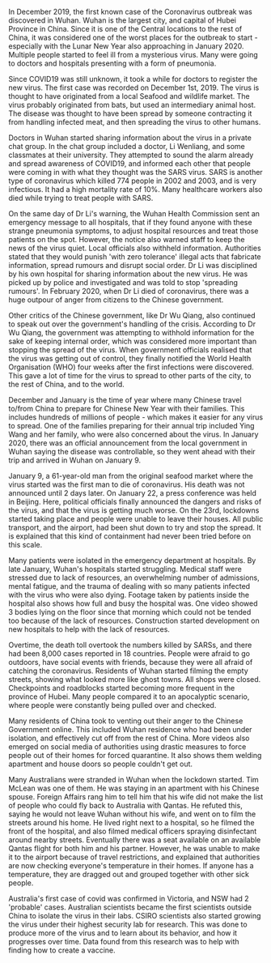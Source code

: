 In December 2019, the first known case of the Coronavirus outbreak was discovered in Wuhan. Wuhan is the largest city, and capital of Hubei Province in China. Since it is one of the Central locations to the rest of China, it was considered one of the worst places for the outbreak to start - especially with the Lunar New Year also approaching in January 2020. Multiple people started to feel ill from a mysterious virus. Many were going to doctors and hospitals presenting with a form of pneumonia. 

Since COVID19 was still unknown, it took a while for doctors to register the new virus. The first case was recorded on December 1st, 2019. The virus is thought to have originated from a local Seafood and wildlife market. The virus probably originated from bats, but used an intermediary animal host. The disease was thought to have been spread by someone contracting it from handling infected meat, and then spreading the virus to other humans. 

Doctors in Wuhan started sharing information about the virus in a private chat group. In the chat group included a doctor, Li Wenliang, and some classmates at their university. They attempted to sound the alarm already and spread awareness of COVID19, and informed each other that people were coming in with what they thought was the SARS virus. SARS is another type of coronavirus which killed 774 people in 2002 and 2003, and is very infectious. It had a high mortality rate of 10%. Many healthcare workers also died while trying to treat people with SARS.

On the same day of Dr Li's warning, the Wuhan Health Commission sent an emergency message to all hospitals, that if they found anyone with these strange pneumonia symptoms, to adjust hospital resources and treat those patients on the spot. However, the notice also warned staff to keep the news of the virus quiet. Local officials also withheld information. Authorities stated that they would punish 'with zero tolerance' illegal acts that fabricate information, spread rumours and disrupt social order. Dr Li was disciplined by his own hospital for sharing information about the new virus. He was picked up by police and investigated and was told to stop 'spreading rumours'. In February 2020, when Dr Li died of coronavirus, there was a huge outpour of anger from citizens to the Chinese government.  

Other critics of the Chinese government, like Dr Wu Qiang, also continued to speak out over the government's handling of the crisis. According to Dr Wu Qiang, the government was attempting to withhold information for the sake of keeping internal order, which was considered more important than stopping the spread of the virus. When government officials realised that the virus was getting out of control, they finally notified the World Health Organisation (WHO) four weeks after the first infections were discovered. This gave a lot of time for the virus to spread to other parts of the city, to the rest of China, and to the world. 

December and January is the time of year where many Chinese travel to/from China to prepare for Chinese New Year with their families. This includes hundreds of millions of people - which makes it easier for any virus to spread. One of the families preparing for their annual trip included Ying Wang and her family, who were also concerned about the virus. In January 2020, there was an official announcement from the local government in Wuhan saying the disease was controllable, so they went ahead with their trip and arrived in Wuhan on January 9.

January 9, a 61-year-old man from the original seafood market where the virus started was the first man to die of coronavirus. His death was not announced until 2 days later. On January 22, a press conference was held in Beijing. Here, political officials finally announced the dangers and risks of the virus, and that the virus is getting much worse. On the 23rd, lockdowns started taking place and people were unable to leave their houses. All public transport, and the airport, had been shut down to try and stop the spread. It is explained that this kind of containment had never been tried before on this scale. 

Many patients were isolated in the emergency department at hospitals. By late January, Wuhan's hospitals started struggling. Medical staff were stressed due to lack of resources, an overwhelming number of admissions, mental fatigue, and the trauma of dealing with so many patients infected with the virus who were also dying. Footage taken by patients inside the hospital also shows how full and busy the hospital was. One video showed 3 bodies lying on the floor since that morning which could not be tended too because of the lack of resources. Construction started development on new hospitals to help with the lack of resources.

Overtime, the death toll overtook the numbers killed by SARSs, and there had been 8,000 cases reported in 18 countries. People were afraid to go outdoors, have social events with friends, because they were all afraid of catching the coronavirus. Residents of Wuhan started filming the empty streets, showing what looked more like ghost towns. All shops were closed. Checkpoints and roadblocks started becoming more frequent in the province of Hubei. Many people compared it to an apocalyptic scenario, where people were constantly being pulled over and checked. 

Many residents of China took to venting out their anger to the Chinese Government online. This included Wuhan residence who had been under isolation, and effectively cut off from the rest of China. More videos also emerged on social media of authorities using drastic measures to force people out of their homes for forced quarantine. It also shows them welding apartment and house doors so people couldn't get out. 

Many Australians were stranded in Wuhan when the lockdown started. Tim McLean was one of them. He was staying in an apartment with his Chinese spouse. Foreign Affairs rang him to tell him that his wife did not make the list of people who could fly back to Australia with Qantas. He refuted this, saying he would not leave Wuhan without his wife, and went on to film the streets around his home. He lived right next to a hospital, so he filmed the front of the hospital, and also filmed medical officers spraying disinfectant around nearby streets. Eventually there was a seat available on an available Qantas flight for both him and his partner. However, he was unable to make it to the airport because of travel restrictions, and explained that authorities are now checking everyone's temperature in their homes. If anyone has a temperature, they are dragged out and grouped together with other sick people. 

Australia's first case of covid was confirmed in Victoria, and NSW had 2 'probable' cases. Australian scientists became the first scientists outside China to isolate the virus in their labs. CSIRO scientists also started growing the virus under their highest security lab for research. This was done to produce more of the virus and to learn about its behavior, and how it progresses over time. Data found from this research was to help with finding how to create a vaccine.